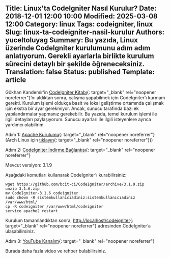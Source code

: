 Title: Linux'ta CodeIgniter Nasıl Kurulur?
Date: 2018-12-01 12:00 10:00
Modified: 2025-03-08 12:00
Category: linux
Tags: codeigniter, linux
Slug: linux-ta-codeigniter-nasil-kurulur
Authors: yuceltoluyag
Summary: Bu yazıda, Linux üzerinde CodeIgniter kurulumunu adım adım anlatıyorum. Gerekli ayarlarla birlikte kurulum sürecini detaylı bir şekilde öğreneceksiniz.
Translation: false
Status: published
Template: article
---

Gökhan Kandemir’in [CodeIgniter Kitabı](http://kablosuzkedi.com/index.php/2017/10/24/codeigniter-3-kitabi-cikti/){: target="_blank" rel="noopener noreferrer"}’nı aldıktan sonra, çalışma yapabilmek için CodeIgniter’ı kurmam gerekti. Kurulum işlemi oldukça basit ve lokal geliştirme ortamında çalışmak için ekstra bir ayar gerekmiyor. Ancak, sunucu tarafında bazı ek yapılandırmalar yapmanız gerekebilir. Bu yazıda, temel kurulum işlemi ile ilgili detayları paylaşıyorum. Sunucu ayarları ile ilgili isteyenlere ayrıca yardımcı olabilirim.

<!-- excerpt separator -->

Adım 1: [Apache Kurulumu](/linux-apache2-mysql-phpmyadmin-kurulumu/){: target="_blank" rel="noopener noreferrer"} (Arch Linux için [tıklayın](/arch-linux-lampp-kurulumu-php7x-mariadb-mysql-phpmyadmin/){: target="_blank" rel="noopener noreferrer"}))

Adım 2: [CodeIgniter İndirme Bağlantısı](https://codeigniter.com/download){: target="_blank" rel="noopener noreferrer"}

Mevcut versiyon: 3.1.9

Aşağıdaki komutları kullanarak CodeIgniter’ı kurabilirsiniz:

```shell
wget https://github.com/bcit-ci/CodeIgniter/archive/3.1.9.zip
unzip 3.1.6.zip
mv CodeIgniter-3.1.6 codeigniter
sudo chown -R sistemkullaniciadiniz:sistemkullanıcıadınız /var/www/html/
cp -R codeigniter /var/www/html/codeigniter
service apache2 restart
```

Kurulum tamamlandıktan sonra, [http://localhost/codeigniter](http://localhost/codeigniter){: target="_blank" rel="noopener noreferrer"} adresinden CodeIgniter’a ulaşabilirsiniz.

Adım 3: [YouTube Kanalım](https://www.youtube.com/channel/UCJyK4D5BcoPXjV5T8N8-liA?view_as=subscriber){: target="_blank" rel="noopener noreferrer"}

Burada daha fazla video ve rehber bulabilirsiniz.
